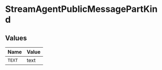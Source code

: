 # StreamAgentPublicMessagePartKind


## Values

| Name   | Value  |
| ------ | ------ |
| `TEXT` | text   |